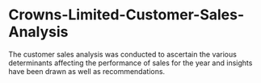 # Crowns-Limited-Customer-Sales-Analysis
The customer sales analysis was conducted to ascertain the various determinants affecting the performance of sales for the year and insights have been drawn as well as recommendations.
